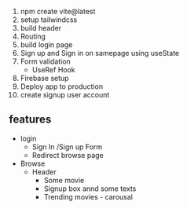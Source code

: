 1. npm create vite@latest
2. setup tailwindcss
3. build header
4. Routing
5. build login page
6. Sign up and Sign in on samepage using useState
7. Form validation
   - UseRef Hook
8. Firebase setup
9. Deploy app to production
10. create signup user account

## features

- login
  - Sign In /Sign up Form
  - Redirect browse page
- Browse
  - Header
    - Some movie
    - Signup box annd some texts
    - Trending movies - carousal
